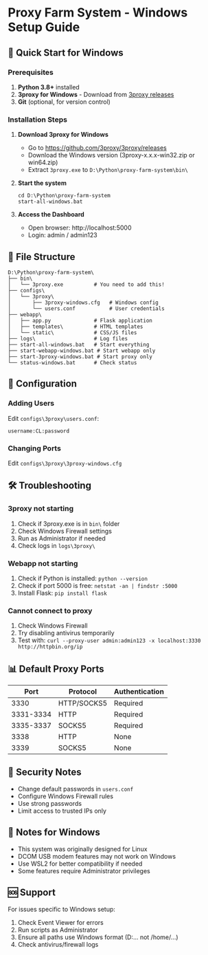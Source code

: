 # Proxy Farm System - Windows Setup Guide

## 🚀 Quick Start for Windows

### Prerequisites
1. **Python 3.8+** installed
2. **3proxy for Windows** - Download from [3proxy releases](https://github.com/3proxy/3proxy/releases)
3. **Git** (optional, for version control)

### Installation Steps

1. **Download 3proxy for Windows**
   - Go to https://github.com/3proxy/3proxy/releases
   - Download the Windows version (3proxy-x.x.x-win32.zip or win64.zip)
   - Extract `3proxy.exe` to `D:\Python\proxy-farm-system\bin\`

2. **Start the system**
   ```batch
   cd D:\Python\proxy-farm-system
   start-all-windows.bat
   ```

3. **Access the Dashboard**
   - Open browser: http://localhost:5000
   - Login: admin / admin123

## 📁 File Structure

```
D:\Python\proxy-farm-system\
├── bin\
│   └── 3proxy.exe          # You need to add this!
├── configs\
│   └── 3proxy\
│       ├── 3proxy-windows.cfg   # Windows config
│       └── users.conf           # User credentials
├── webapp\
│   ├── app.py              # Flask application
│   ├── templates\          # HTML templates
│   └── static\             # CSS/JS files
├── logs\                   # Log files
├── start-all-windows.bat   # Start everything
├── start-webapp-windows.bat # Start webapp only
├── start-3proxy-windows.bat # Start proxy only
└── status-windows.bat      # Check status
```

## 🔧 Configuration

### Adding Users
Edit `configs\3proxy\users.conf`:
```
username:CL:password
```

### Changing Ports
Edit `configs\3proxy\3proxy-windows.cfg`

## 🛠️ Troubleshooting

### 3proxy not starting
1. Check if 3proxy.exe is in `bin\` folder
2. Check Windows Firewall settings
3. Run as Administrator if needed
4. Check logs in `logs\3proxy\`

### Webapp not starting
1. Check if Python is installed: `python --version`
2. Check if port 5000 is free: `netstat -an | findstr :5000`
3. Install Flask: `pip install flask`

### Cannot connect to proxy
1. Check Windows Firewall
2. Try disabling antivirus temporarily
3. Test with: `curl --proxy-user admin:admin123 -x localhost:3330 http://httpbin.org/ip`

## 📊 Default Proxy Ports

| Port | Protocol | Authentication |
|------|----------|---------------|
| 3330 | HTTP/SOCKS5 | Required |
| 3331-3334 | HTTP | Required |
| 3335-3337 | SOCKS5 | Required |
| 3338 | HTTP | None |
| 3339 | SOCKS5 | None |

## 🔐 Security Notes

- Change default passwords in `users.conf`
- Configure Windows Firewall rules
- Use strong passwords
- Limit access to trusted IPs only

## 📝 Notes for Windows

- This system was originally designed for Linux
- DCOM USB modem features may not work on Windows
- Use WSL2 for better compatibility if needed
- Some features require Administrator privileges

## 🆘 Support

For issues specific to Windows setup:
1. Check Event Viewer for errors
2. Run scripts as Administrator
3. Ensure all paths use Windows format (D:\... not /home/...)
4. Check antivirus/firewall logs